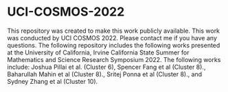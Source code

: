 # UCI-COSMOS-2022
This repository was created to make this work publicly available. This work was conducted by UCI COSMOS 2022. Please contact me if you have any questions.
The following repository includes the following works presented at the University of California, Irvine California State Summer for Mathematics and Science Research Symposium 2022.
The following works include: Joshua Pillai et al. (Cluster 6), Spencer Fang et al (Cluster 8)., Baharullah Mahin et al (Cluster 8)., Sritej Ponna et al (Cluster 8)., and Sydney Zhang et al (Cluster 10).
